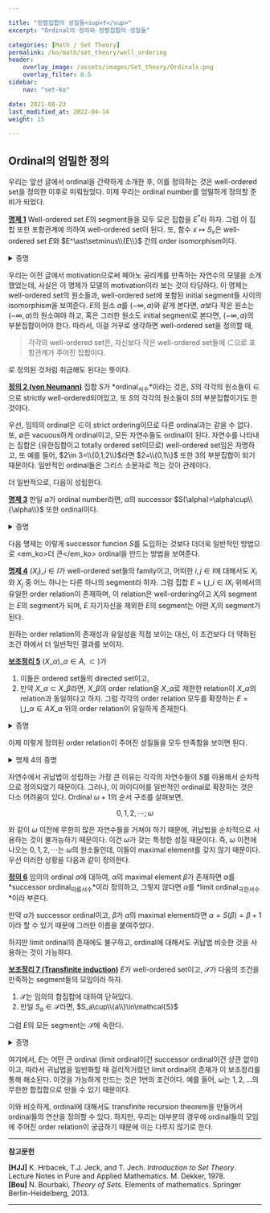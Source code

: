 ```yaml
---

title: "정렬집합의 성질들<sup>†</sup>"
excerpt: "Ordinal의 정의와 정렬집합의 성질들"

categories: [Math / Set Theory]
permalink: /ko/math/set_theory/well_ordering
header:
    overlay_image: /assets/images/Set_theory/Ordinals.png
    overlay_filter: 0.5
sidebar: 
    nav: "set-ko"

date: 2021-08-23
last_modified_at: 2022-04-14
weight: 15

---
```


## Ordinal의 엄밀한 정의

우리는 앞선 글에서 ordinal을 간략하게 소개한 후, 이를 정의하는 것은 well-ordered set을 정의한 이후로 미뤄뒀었다. 이제 우리는 ordinal number를 엄밀하게 정의할 준비가 되었다. 

<div class="proposition" markdown="1">

<ins id="pp1">**명제 1**</ins> Well-ordered set $E$의 segment들을 모두 모은 집합을 $E^\ast$라 하자. 그럼 이 집합 또한 포함관계에 의하여 well-ordered set이 된다. 또, 함수 $x\mapsto S_x$은 well-ordered set $E$와 $E^\ast\setminus\\{E\\}$ 간의 order isomorphism이다.

</div>
<details class="proof" markdown="1">
<summary>증명</summary>

함수 $S:x\mapsto S_x$가 $E$와 $E^\ast\setminus\\{E\\}$ 간의 isomorphism을 정의한다는 것을 보이기 위해, 우리는 [§순서관계 (2), 명제 16](/ko/math/set_theory/order_relations_2#pp16)을 사용할 것이다. 따라서, $S$가 순증가이고 $S(E)=E^\ast\setminus\\{E\\}$임을 보이자. 

$S$가 증가함수인 것은 자명하다. 만약 $x\leq y$이고 $a\in S_x$라면, $a&lt;x\leq y$이므로 $a\in S_y$이기 때문이다. 또, 이 포함관계는 strict한데, 만약 $x&lt;y$라면, $x\not&lt;x$이고 $x&lt;y$이므로 $x\not\in S_x$지만 $x\in S_y$이기 때문이다. 따라서 함수 $S$는 $E$와 그 image 사이의 isomorphism이다. 그런데 [§서수와 정렬집합<sup>†</sup>,명제 5](/ko/math/set_theory/ordinals#pp5)와, 앞서 말한대로 어떠한 $S_x$도 $E$와 같아질 수 없다는 것을 종합하면 $S(E)=E^\ast\setminus\\{E\\}$이다.

마지막으로 $E^\ast$가 well-ordered임을 보이자. $S(E)$가 well-ordered이므로, $S(E)=E^\ast\setminus\\{E\\}$에 최대원소 $E$를 추가하면 ([§순서관계 (2), 명제 4](/ko/math/set_theory/order_relations_2#pp4)) $E^\ast$를 얻고, 이렇게 얻어진 집합은 다시 well-ordered이다. 

</details>

우리는 이전 글에서 motivation으로써 페아노 공리계를 만족하는 자연수의 모델을 소개했었는데, 사실은 이 명제가 모델의 motivation이라 보는 것이 타당하다. 이 명제는 well-ordered set의 원소들과, well-ordered set에 포함된 initial segment들 사이의 isomorphism을 보여준다. $E$의 원소 $a$를 $(-\infty, a)$와 같게 본다면, $a$보다 작은 원소는 $(-\infty, a)$의 원소여야 하고, 혹은 그러한 원소도 initial segment로 본다면, $(-\infty,a)$의 부분집합이어야 한다. 따라서, 이걸 거꾸로 생각하면 well-ordered set을 정의할 때, 

> 각각의 well-ordered set은, 자신보다 작은 well-ordered set들에 $\subset$으로 포함관계가 주어진 집합이다.

로 정의된 것처럼 취급해도 된다는 뜻이다. 

<div class="definition" markdown="1">

<ins id="df2">**정의 2 (von Neumann)**</ins> 집합 $S$가 *ordinal<sub>서수</sub>*이라는 것은, $S$의 각각의 원소들이 $\in$으로 strictly well-ordered되어있고, 또 $S$의 각각의 원소들이 $S$의 부분집합이기도 한 것이다. 

</div>

우선, 임의의 ordinal은 $\in$이 strict ordering이므로 다른 ordinal과는 같을 수 없다. 또, $\emptyset$은 vacuous하게 ordinal이고, 모든 자연수들도 ordinal이 된다. 자연수를 나타내는 집합은 (유한집합이고 totally ordered set이므로) well-ordered set임은 자명하고, 또 예를 들어, $2\in 3=\\{0,1,2\\}$라면 $2=\\{0,1\\}$ 또한 $3$의 부분집합이 되기 때문이다. 일반적인 ordinal들은 그리스 소문자로 적는 것이 관례이다. 

더 일반적으로, 다음이 성립한다.

<div class="proposition" markdown="1">

<ins id="pp3">**명제 3**</ins> 만일 $\alpha$가 ordinal number라면, $\alpha$의 successor $S(\alpha)=\alpha\cup\\{\alpha\\}$ 또한 ordinal이다.

</div>
<details class="proof" markdown="1">
<summary>증명</summary>

우선, $S(\alpha)=\alpha\cup\\{\alpha\\}$의 모든 원소는 $S(\alpha)$의 부분집합이다. 집합 $\alpha$에 들어있던 원소들은 $\alpha$를 포함하는 집합인 $S(\alpha)$에도 들어있을 것이고, 우리가 새로 추가한 <em_ko>원소</em_ko> $\alpha$는 정의에 의해 $S(\alpha)$의 부분집합이기도 하다.   

</details>

다음 명제는 이렇게 successor funcion $S$를 도입하는 것보다 더더욱 일반적인 방법으로 <em_ko>더 큰</em_ko> ordinal을 만드는 방법을 보여준다. 

<div class="proposition" markdown="1">

<ins id="pp4">**명제 4**</ins> $(X_i)\_{i\in I}$가 well-ordered set들의 family이고, 어떠한 $i,j\in I$에 대해서도 $X_i$와 $X_j$ 중 어느 하나는 다른 하나의 segment라 하자. 그럼 집합 $E=\bigcup\_{i\in I}X_i$ 위에서의 유일한 order relation이 존재하며, 이 relation은 well-ordering이고 $X_i$의 segment는 $E$의 segment가 되며, $E$ 자기자신을 제외한 $E$의 segment는 어떤 $X_i$의 segment가 된다.

</div>

원하는 order relation의 존재성과 유일성을 직접 보이는 대신, 이 조건보다 더 약화된 조건 하에서 더 일반적인 결과를 보이자.

<div class="proposition" markdown="1">

<ins id="lem5">**보조정리 5**</ins> $(X\_\alpha)\_{\alpha\in A}, \subset)$가 

1. 이들은 ordered set들의 directed set이고, 
2. 만약 $X\_\alpha\subset X\_\beta$라면, <phrase>$X\_\beta$의 order relation을 $X\_\alpha$로 제한한 relation</phrase>이 <phrase>$X\_\alpha$의 relation</phrase>과 동일하다고 하자. 그럼 각각의 order relation 모두를 확장하는 $E=\bigcup\_{\alpha\in A} X\_\alpha$ 위의 order relation이 유일하게 존재한다.

</div>
<details class="proof" markdown="1">
<summary>증명</summary>

각각의 $X\_\alpha$에 대하여, $G\_\alpha$가 order relation들의 그래프라 하자. 만약 각각의 order relation을 확장하는 $E$ 위의 ordering $G$가 존재한다면, $G\_\alpha\subset G$이다. 반대로 만일 $(x,y)\in G$라면, 어떤 $X\_\alpha$, $X\_\beta$가 각각 $x$와 $y$를 포함하므로, right directedness에 의해 어떤 $X\_\gamma$가 존재하여  $x$와 $y$를 동시에 포함한다. 한편 $(x,y)\in G\_\gamma$이므로 $(x,y)\in\bigcup\_{\alpha\in A}G\_\alpha$이다. 따라서 만일 그러한 relation이 존재한다면 이는 유일하고, 그 그래프는 반드시 $\bigcup\_{\alpha\in A}G\_\alpha$가 되어야 한다.

따라서 이 $G=\bigcup\_{\alpha\in A}G\_\alpha$가 실제로 이 조건들을 만족함을 보이면 된다. (존재성) 우선 정의에 의해 $G$가 모든 $G\_\alpha$를 확장하는 것은 자명하므로, $G$가 order relation임을 보이자. 임의의 $x\in E$에 대하여, 만일 $x\in X\_\alpha$라면 $(x,x)\in G\_\alpha\subset G$가 되므로 $(x,x)\in G$이다.  비슷하게 만일 $(x,y)\in G$라면, 어떤 $X\_\gamma$가 존재하여 $x$와 $y$를 동시에 포함하며, 이 집합에서의 order relation들의 조건에 의해 $(y,x)\in G\_\gamma\subset G$이다. Transitivity을 보이기 위해서는, $(x,y)\in G$와 $(y,z)\in G$를 가정한 후, $x$, $y$, $z$를 모두 포함하는 집합 $X\_\delta$를 찾아서 (directed 조건을 두 번 사용하면 된다), $(x,z)\in G\_\delta$로 결론을 내리면 된다.

</details>

이제 이렇게 정의된 order relation이 주어진 성질들을 모두 만족함을 보이면 된다.

<details class="proof--alone" markdown="1">
<summary>명제 4의 증명</summary>

우선 모든 $X_i$와 이들의 segment들이 $E$의 segment가 됨을 보이자. 임의의 $X_i$와 $x\in X_i$에 대하여, 어떠한 $y\in E$가 주어졌다고 하자. 그럼 어떤 $X_j$가 존재하여 $y\in X_j$이다. 이제 $y\leq x$라 하자. 그럼 $X_i$가 $X_j$의 segment이거나 $X_j$가 $X_i$의 segment이다. 만일 $X_i$가 $X_j$의 segment라면, $X_j$의 원소로서 $y\leq x$는 $y\in X_i$이다. 만약 반대로 $X_j$가 $X_i$의 segment였다면, $X_j\subset X_i$이고, 특히 $y\in X_i$이다. 어떤 경우이건 $y\in X_i$이고, 따라서 $X_i$는 $E$의 segment이다. $X_i$의 segment들도 비슷하게 $E$의 segment임을 보일 수 있다.

이제 $E$가 well-ordered임을 보이자. $H$가 $E$의 임의의 부분집합이라 하자. 그럼 어떤 $X_i$가 존재하여 $H\cap X_i\neq\emptyset$이다. Well-ordered set $X_i$의 부분집합으로서, $H\cap X_i$의 least element가 존재한다. 이를 $a$라 하자. 이제 $a$가 $H$의 least element임을 보일 것이다. 임의의 $x\in H$에 대하여, $x\in X_j$인 $X_j$가 존재하며, 이는 $X_i$의  segment이거나 $X_i$를 segment로 포함한다. 만일 $X_j$가 $X_i$의 segment라면, $x\in X_i$이고, 따라서 $x\in X_i\cap H$이고 $a\leq x$이다 (minimality of $a$). 반대로 $X_i$가 $X_j$의 segment라면, $x&lt;a$는 불가능하다. 그렇게 된다면 $x\in X_i$이므로 $a$의 minimality에 모순이기 때문이다. 어떠한 경우든, 임의의 $x\in H$에 대하여 $a\leq x$이므로 $a$는 $H$의 least element이다.

마지막으로, 임의의 segment $X$는 $(-\infty, x)$의 꼴이므로 $x\in X_i$이도록 $X_i$를 잡으면 $(-\infty, x)$는 $X_i$의 segment가 된다.

</details>

자연수에서 귀납법이 성립하는 가장 큰 이유는 각각의 자연수들이 $S$를 이용해서 순차적으로 정의되었기 때문이다. 그러나, 이 아이디어를 일반적인 ordinal로 확장하는 것은 다소 어려움이 있다. Ordinal $\omega+1$의 순서 구조를 살펴보면,

$$0,1,2,\cdots; \omega$$

와 같이 $\omega$ 이전에 무한히 많은 자연수들을 거쳐야 하기 때문에, 귀납법을 순차적으로 사용하는 것이 불가능하기 때문이다. 이건 $\omega$가 갖는 특정한 성질 때문이다. 즉, $\omega$ 이전에 나오는 $0,1,2,\cdots$는 $\omega$의 원소들인데, 이들이 maximal element를 갖지 않기 때문이다. 우선 이러한 상황을 다음과 같이 정의한다.

<div class="definition" markdown="1">

<ins id="df6">**정의 6**</ins> 임의의 ordinal $\alpha$에 대하여, $\alpha$의 maximal element $\beta$가 존재하면 $\alpha$를 *successor ordinal<sub>따름서수</sub>*이라 정의하고, 그렇지 않다면 $\alpha$를 *limit ordinal<sub>극한서수</sub>*이라 부른다.

</div>

만약 $\alpha$가 successor ordinal이고, $\beta$가 $\alpha$의 maximal element라면 $\alpha=S(\beta)=\beta+1$이라 할 수 있기 때문에 그러한 이름을 붙여주었다.  

하지만 limit ordinal의 존재에도 불구하고, ordinal에 대해서도 귀납법 비슷한 것을 사용하는 것이 가능하다. 

<div class="proposition" markdown="1">

<ins id="lem7">**보조정리 7 (Transfinite induction)**</ins> $E$가 well-ordered set이고, $\mathcal{S}$가 다음의 조건을 만족하는 segment들의 모임이라 하자.

1. $\mathcal{S}$는 임의의 합집합에 대하여 닫혀있다.
2. 만일 $S_a\in\mathcal{S}$라면, $S_a\cup\\{a\\}\in\mathcal{S}$

그럼 $E$의 모든 segment는 $\mathcal{S}$에 속한다.

</div>

<details class="proof" markdown="1">
<summary>증명</summary>

결론을 부정하여 모순을 찾자. $\mathcal{S}\subset E^\ast$이므로, $E^\ast\setminus\mathcal{S}$의 least element $S$가 존재한다. 만일 $S$가 greatest element를 갖지 않는다면, $S=\bigcup\_{x\in S}S_x$인데, 최소성에 의해 각각의 $S_x$는 $\mathcal{S}$의 원소이고, 1에 의해, $S\in\mathcal{S}$이다. 만일 $S$가 greatest element $a$를 갖는다면, $S=S_a\cup\\{a\\}$인데, 다시 최소성에 의해 $S_a\in\mathcal{S}$이다. 이제 (ii)에 의해 $S=S_a\cup\\{a\\}\in\mathcal{S}$여야 한다. 이는 모순이므로 $E^\ast\setminus\mathcal{S}$의 least element는 존재하지 않고, 따라서 $\mathcal{S}=E^\ast$이다.
</details>

여기에서, $E$는 어떤 큰 ordinal (limit ordinal이건 successor ordinal이건 상관 없이)이고, 따라서 귀납법을 일반화할 때 걸리적거렸던 limit ordinal의 존재가 이 보조정리를 통해 해소된다. 이것을 가능하게 만드는 것은 1번의 조건이다. 예를 들어, $\omega$는 $1,2,\ldots$의 무한한 합집합으로 만들 수 있기 때문이다.

이와 비슷하게, ordinal에 대해서도 transfinite recursion theorem을 만들어서 ordinal들의 연산을 정의할 수 있다. 하지만, 우리는 대부분의 경우에 ordinal들의 모임에 주어진 order relation이 궁금하기 때문에 이는 다루지 않기로 한다.

---
**참고문헌** 

**[HJJ]** K. Hrbacek, T.J. Jeck, and T. Jech. <i>Introduction to Set Theory</i>. Lecture Notes in Pure and Applied Mathematics. M. Dekker, 1978.  
**[Bou]** N. Bourbaki, <i>Theory of Sets</i>. Elements of mathematics. Springer Berlin-Heidelberg, 2013.

---



